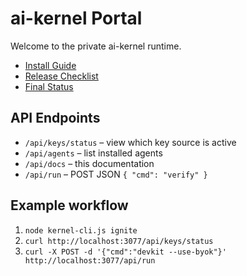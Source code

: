 # ai-kernel Portal

Welcome to the private ai-kernel runtime.

- [Install Guide](../InstallKernel.md)
- [Release Checklist](../RELEASE_CHECKLIST.md)
- [Final Status](./final-kernel-status.md)

## API Endpoints

- `/api/keys/status` – view which key source is active
- `/api/agents` – list installed agents
- `/api/docs` – this documentation
- `/api/run` – POST JSON `{ "cmd": "verify" }`

## Example workflow

1. `node kernel-cli.js ignite`
2. `curl http://localhost:3077/api/keys/status`
3. `curl -X POST -d '{"cmd":"devkit --use-byok"}' http://localhost:3077/api/run`
